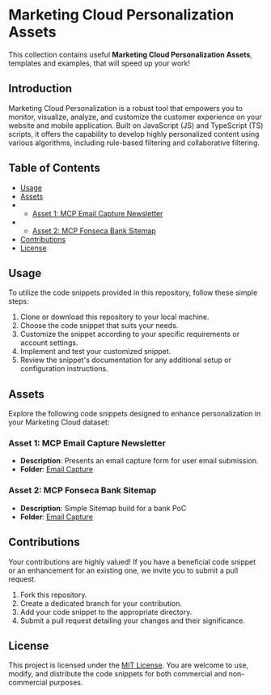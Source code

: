 # Marketing Cloud Personalization Assets

This collection contains useful **Marketing Cloud Personalization Assets**, templates and examples, that will speed up your work!

## Introduction

Marketing Cloud Personalization is a robust tool that empowers you to monitor, visualize, analyze, and customize the customer experience on your website and mobile application. Built on JavaScript (JS) and TypeScript (TS) scripts, it offers the capability to develop highly personalized content using various algorithms, including rule-based filtering and collaborative filtering.

## Table of Contents

- [Usage](#usage)
- [Assets](#assets)
- - [Asset 1: MCP Email Capture Newsletter](#asset-1-mcp-email-capture-newsletter)
- - [Asset 2: MCP Fonseca Bank Sitemap](#asset-2-mcp-fonseca-bank-sitemap)
- [Contributions](#contributions)
- [License](#license)

## Usage

To utilize the code snippets provided in this repository, follow these simple steps:

1. Clone or download this repository to your local machine.
2. Choose the code snippet that suits your needs.
3. Customize the snippet according to your specific requirements or account settings.
4. Implement and test your customized snippet.
5. Review the snippet's documentation for any additional setup or configuration instructions.

## Assets

Explore the following code snippets designed to enhance personalization in your Marketing Cloud dataset:

### Asset 1: MCP Email Capture Newsletter

- **Description**: Presents an email capture form for user email submission.
- **Folder**: [Email Capture](/templates/Email%20Capture)

### Asset 2: MCP Fonseca Bank Sitemap

- **Description**: Simple Sitemap build for a bank PoC
- **Folder**: [Email Capture](/sitemap/fonsecabank.js)

## Contributions

Your contributions are highly valued! If you have a beneficial code snippet or an enhancement for an existing one, we invite you to submit a pull request.

1. Fork this repository.
2. Create a dedicated branch for your contribution.
3. Add your code snippet to the appropriate directory.
4. Submit a pull request detailing your changes and their significance.

## License

This project is licensed under the [MIT License](/License). You are welcome to use, modify, and distribute the code snippets for both commercial and non-commercial purposes.

